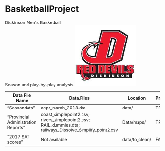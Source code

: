 # BasketballProject


Dickinson Men's Basketball <br> Season and play-by-play analysis
![Dickinson Athletics logo](dickinsonathleticsimage.jpeg) <br>

| Data File Name  | Data.Files | Location | Provided | Citation |
| -- | -- | -- | -- | -- | 
| “Seasondata” | cepr_march_2018.dta | data/ | TRUE | CEPR (2018) |
| “Provincial Administration Reports” | coast_simplepoint2.csv; rivers_simplepoint2.csv; RAIL_dummies.dta; railways_Dissolve_Simplify_point2.csv | Data/maps/ | TRUE | Administration (2017) |
| “2017 SAT scores” | Not available | data/to_clean/ | FALSE | College Board (2020) |



